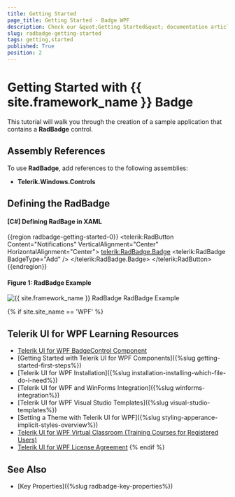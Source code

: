 ```yaml
---
title: Getting Started
page_title: Getting Started - Badge WPF
description: Check our &quot;Getting Started&quot; documentation article for the RadBadge WPF control.
slug: radbadge-getting-started
tags: getting,started
published: True
position: 2
---
```


# Getting Started with {{ site.framework_name }} Badge

This tutorial will walk you through the creation of a sample application that contains a __RadBadge__ control.

## Assembly References

To use __RadBadge__, add references to the following assemblies:

* __Telerik.Windows.Controls__

## Defining the RadBadge

#### __[C#] Defining RadBage in XAML__
{{region radbadge-getting-started-0}}
	<telerik:RadButton Content="Notifications" VerticalAlignment="Center" HorizontalAlignment="Center">
		<telerik:RadBadge.Badge>
			<telerik:RadBadge BadgeType="Add"  />
		</telerik:RadBadge.Badge>
	</telerik:RadButton>
{{endregion}}

#### Figure 1: RadBadge Example
![{{ site.framework_name }} RadBadge RadBadge Example](images/radbadge-getting-started-0.PNG)

{% if site.site_name == 'WPF' %}
## Telerik UI for WPF Learning Resources

* [Telerik UI for WPF BadgeControl Component](https://www.telerik.com/products/wpf/badge-control.aspx)
* [Getting Started with Telerik UI for WPF Components]({%slug getting-started-first-steps%})
* [Telerik UI for WPF Installation]({%slug installation-installing-which-file-do-i-need%})
* [Telerik UI for WPF and WinForms Integration]({%slug winforms-integration%})
* [Telerik UI for WPF Visual Studio Templates]({%slug visual-studio-templates%})
* [Setting a Theme with Telerik UI for WPF]({%slug styling-apperance-implicit-styles-overview%})
* [Telerik UI for WPF Virtual Classroom (Training Courses for Registered Users)](https://learn.telerik.com/learn/course/external/view/elearning/16/telerik-ui-for-wpf) 
* [Telerik UI for WPF License Agreement](https://www.telerik.com/purchase/license-agreement/wpf-dlw-s)
{% endif %}

## See Also  
* [Key Properties]({%slug radbadge-key-properties%})
